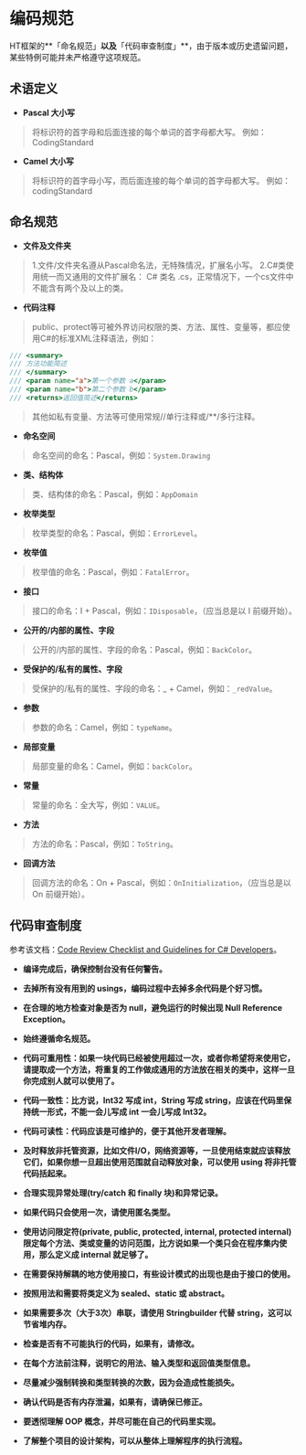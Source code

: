 # 编码规范

HT框架的**「命名规范」**以及**「代码审查制度」**，由于版本或历史遗留问题，某些特例可能并未严格遵守这项规范。

## 术语定义

- **Pascal 大小写**

> 将标识符的首字母和后面连接的每个单词的首字母都大写。
例如：CodingStandard

- **Camel 大小写**

> 将标识符的首字母小写，而后面连接的每个单词的首字母都大写。
例如：codingStandard

## 命名规范

- **文件及文件夹**

> 1.文件/文件夹名遵从Pascal命名法，无特殊情况，扩展名小写。
> 2.C#类使用统一而又通用的文件扩展名： C# 类名 .cs，正常情况下，一个cs文件中不能含有两个及以上的类。

- **代码注释**

> public、protect等可被外界访问权限的类、方法、属性、变量等，都应使用C#的标准XML注释语法，例如：
```csharp
/// <summary>
/// 方法功能简述
/// </summary>
/// <param name="a">第一个参数 a</param>
/// <param name="b">第二个参数 b</param>
/// <returns>返回值简述</returns>
```
> 其他如私有变量、方法等可使用常规//单行注释或/**/多行注释。

- **命名空间**

> 命名空间的命名：Pascal，例如：`System.Drawing`

- **类、结构体**

> 类、结构体的命名：Pascal，例如：`AppDomain`

- **枚举类型**

> 枚举类型的命名：Pascal，例如：`ErrorLevel`。

- **枚举值**

> 枚举值的命名：Pascal，例如：`FatalError`。

- **接口**

> 接口的命名：I + Pascal，例如：`IDisposable`，（应当总是以 I 前缀开始）。

- **公开的/内部的属性、字段**

> 公开的/内部的属性、字段的命名：Pascal，例如：`BackColor`。

- **受保护的/私有的属性、字段**

> 受保护的/私有的属性、字段的命名：_ + Camel，例如：`_redValue`。

- **参数**

> 参数的命名：Camel，例如：`typeName`。

- **局部变量**

> 局部变量的命名：Camel，例如：`backColor`。

- **常量**

> 常量的命名：全大写，例如：`VALUE`。

- **方法**

> 方法的命名：Pascal，例如：`ToString`。

- **回调方法**

> 回调方法的命名：On + Pascal，例如：`OnInitialization`，（应当总是以 On 前缀开始）。

## 代码审查制度

参考该文档：[Code Review Checklist and Guidelines for C# Developers](https://www.codeproject.com/Reference/593751/Code-Review-Checklist-and-Guidelines-for-Csharp-De)。

- **编译完成后，确保控制台没有任何警告。**

- **去掉所有没有用到的 usings，编码过程中去掉多余代码是个好习惯。**

- **在合理的地方检查对象是否为 null，避免运行的时候出现 Null Reference Exception。**

- **始终遵循命名规范。**

- **代码可重用性：如果一块代码已经被使用超过一次，或者你希望将来使用它，请提取成一个方法，将重复的工作做成通用的方法放在相关的类中，这样一旦你完成别人就可以使用了。**

- **代码一致性：比方说，Int32 写成 int，String 写成 string，应该在代码里保持统一形式，不能一会儿写成 int 一会儿写成 Int32。**

- **代码可读性：代码应该是可维护的，便于其他开发者理解。**

- **及时释放非托管资源，比如文件I/O，网络资源等，一旦使用结束就应该释放它们，如果你想一旦超出使用范围就自动释放对象，可以使用 using 将非托管代码括起来。**

- **合理实现异常处理(try/catch 和 finally 块)和异常记录。**

- **如果代码只会使用一次，请使用匿名类型。**

- **使用访问限定符(private, public, protected, internal, protected internal)限定每个方法、类或变量的访问范围，比方说如果一个类只会在程序集内使用，那么定义成 internal 就足够了。**

- **在需要保持解耦的地方使用接口，有些设计模式的出现也是由于接口的使用。**

- **按照用法和需要将类定义为 sealed、static 或 abstract。**

- **如果需要多次（大于3次）串联，请使用 Stringbuilder 代替 string，这可以节省堆内存。**

- **检查是否有不可能执行的代码，如果有，请修改。**

- **在每个方法前注释，说明它的用法、输入类型和返回值类型信息。**

- **尽量减少强制转换和类型转换的次数，因为会造成性能损失。**

- **确认代码是否有内存泄漏，如果有，请确保已修正。**

- **要透彻理解 OOP 概念，并尽可能在自己的代码里实现。**

- **了解整个项目的设计架构，可以从整体上理解程序的执行流程。**
